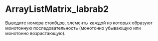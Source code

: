 # ArrayListMatrix_labrab2
Выведитe номера столбцов, элементы каждой из которых образуют монотонную последовательность (монотонно убывающую или монотонно возрастающую).
